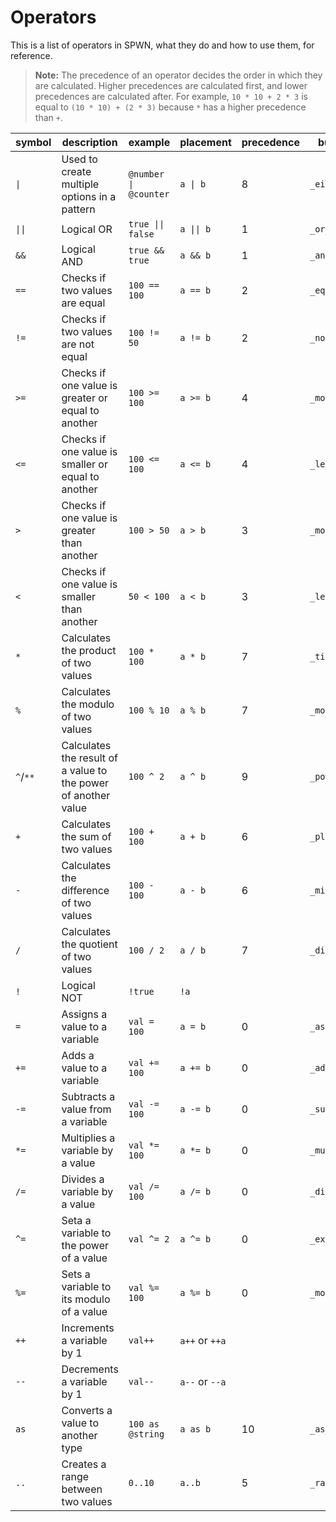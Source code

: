 # Operators

This is a list of operators in SPWN, what they do and how to use them, for reference.

> **Note:** The precedence of an operator decides the order in which they are calculated. Higher precedences are calculated first, and lower precedences are calculated after. For example, `10 * 10 + 2 * 3` is equal to `(10 * 10) + (2 * 3)` because `*` has a higher precedence than `+`.

| symbol   | description                                                    | example               | placement      | precedence | builtin name      |
| -------- | -------------------------------------------------------------- | --------------------- | -------------- | ---------- | ----------------- |
| `\|`     | Used to create multiple options in a pattern                   | `@number \| @counter` | `a \| b`       | 8          | `_either_`        |
| `\|\|`   | Logical OR                                                     | `true \|\| false`     | `a \|\| b`     | 1          | `_or_`            |
| `&&`     | Logical AND                                                    | `true && true`        | `a && b`       | 1          | `_and_`           |
| `==`     | Checks if two values are equal                                 | `100 == 100`          | `a == b`       | 2          | `_equal_`         |
| `!=`     | Checks if two values are not equal                             | `100 != 50`           | `a != b`       | 2          | `_not_equal_`     |
| `>=`     | Checks if one value is greater or equal to another             | `100 >= 100`          | `a >= b`       | 4          | `_more_or_equal_` |
| `<=`     | Checks if one value is smaller or equal to another             | `100 <= 100`          | `a <= b`       | 4          | `_less_or_equal_` |
| `>`      | Checks if one value is greater than another                    | `100 > 50`            | `a > b`        | 3          | `_more_`          |
| `<`      | Checks if one value is smaller than another                    | `50 < 100`            | `a < b`        | 3          | `_less_`          |
| `*`      | Calculates the product of two values                           | `100 * 100`           | `a * b`        | 7          | `_times_`         |
| `%`      | Calculates the modulo of two values                            | `100 % 10`            | `a % b`        | 7          | `_modulo_`        |
| `^`/`**` | Calculates the result of a value to the power of another value | `100 ^ 2`             | `a ^ b`        | 9          | `_power_`         |
| `+`      | Calculates the sum of two values                               | `100 + 100`           | `a + b`        | 6          | `_plus_`          |
| `-`      | Calculates the difference of two values                        | `100 - 100`           | `a - b`        | 6          | `_minus_`         |
| `/`      | Calculates the quotient of two values                          | `100 / 2`             | `a / b`        | 7          | `_divided_by_`    |
| `!`      | Logical NOT                                                    | `!true`               | `!a`           |            |                   |
| `=`      | Assigns a value to a variable                                  | `val = 100`           | `a = b`        | 0          | `_assign_`        |
| `+=`     | Adds a value to a variable                                     | `val += 100`          | `a += b`       | 0          | `_add_`           |
| `-=`     | Subtracts a value from a variable                              | `val -= 100`          | `a -= b`       | 0          | `_subtract_`      |
| `*=`     | Multiplies a variable by a value                               | `val *= 100`          | `a *= b`       | 0          | `_multiply_`      |
| `/=`     | Divides a variable by a value                                  | `val /= 100`          | `a /= b`       | 0          | `_divide_`        |
| `^=`     | Seta a variable to the power of a value                        | `val ^= 2`            | `a ^= b`       | 0          | `_exponate_`      |
| `%=`     | Sets a variable to its modulo of a value                       | `val %= 100`          | `a %= b`       | 0          | `_modulate_`      |
| `++`     | Increments a variable by 1                                     | `val++`               | `a++` or `++a` |            |                   |
| `--`     | Decrements a variable by 1                                     | `val--`               | `a--` or `--a` |            |                   |
| `as`     | Converts a value to another type                               | `100 as @string`      | `a as b`       | 10         | `_as_`            |
| `..`     | Creates a range between two values                             | `0..10`               | `a..b`         | 5          | `_range_`         |
